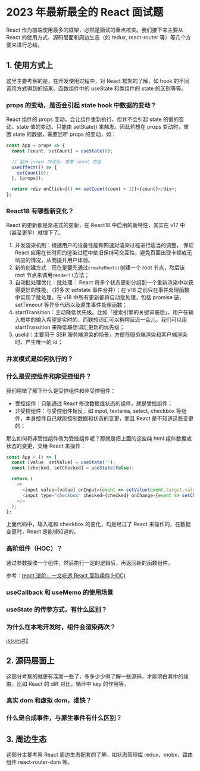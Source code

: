 # 2023 年最新最全的 React 面试题

React 作为前端使用最多的框架，必然是面试的重点核实。我们接下来主要从 React 的使用方式、源码层面和周边生态（如 redux, react-router 等）等几个方便来进行总结。

## 1. 使用方式上

这里主要考察的是，在开发使用过程中，对 React 框架的了解，如 hook 的不同调用方式得到的结果、函数组件中的 useState 和类组件的 state 的区别等等。

### props 的变动，是否会引起 state hook 中数据的变动？

React 组件的 props 变动，会让组件重新执行，但并不会引起 state 的值的变动。state 值的变动，只能由 setState() 来触发。因此若想在 props 变动时，重置 state 的数据，需要监听 props 的变动，如：

```javascript
const App = props => {
  const [count, setCount] = useState(0);

  // 监听 props 的变化，重置 count 的值
  useEffect(() => {
    setCount(0);
  }, [props]);

  return <div onClick={() => setCount(count + 1)}>{count}</div>;
};
```

### React18 有哪些新变化？

React 的更新都是渐进式的更新，在 React18 中启用的新特性，其实在 v17 中（甚至更早）就埋下了。

1. 并发渲染机制：根据用户的设备性能和网速对渲染过程进行适当的调整， 保证 React 应用在长时间的渲染过程中依旧保持可交互性，避免页面出现卡顿或无响应的情况，从而提升用户体验。
2. 新的创建方式：现在是要先通过`createRoot()`创建一个 root 节点，然后该 root 节点来调用`render()`方法；
3. 自动批处理优化：批处理： React 将多个状态更新分组到一个重新渲染中以获得更好的性能。（将多次 setstate 事件合并）；在 v18 之前只在事件处理函数中实现了批处理，在 v18 中所有更新都将自动批处理，包括 promise 链、setTimeout 等异步代码以及原生事件处理函数；
4. startTransition：主动降低优先级。比如「搜索引擎的关键词联想」，用户在输入框中的输入希望是实时的，而联想词汇可以稍稍延迟一会儿。我们可以用 startTransition 来降低联想词汇更新的优先级；
5. useId：主要用于 SSR 服务端渲染的场景，方便在服务端渲染和客户端渲染时，产生唯一的 id；

### 并发模式是如何执行的？

### 什么是受控组件和非受控组件？

我们稍微了解下什么是受控组件和非受控组件：

- 受控组件：只能通过 React 修改数据或状态的组件，就是受控组件；
- 非受控组件：与受控组件相反，如 input, textarea, select, checkbox 等组件，本身控件自己就能控制数据和状态的变更，而且 React 是不知道这些变更的；

那么如何将非受控组件改为受控组件呢？那就是把上面的这些纯 html 组件数据或状态的变更，交给 React 来操作：

```javascript
const App = () => {
  const [value, setValue] = useState('');
  const [checked, setChecked] = useState(false);

  return (
    <>
      <input value={value} onInput={event => setValue(event.target.value)} />
      <input type="checkbox" checked={checked} onChange={event => setChecked(event.target.checked)} />
    </>
  );
};
```

上面代码中，输入框和 checkbox 的变化，均是经过了 React 来操作的，在数据变更时，React 是能够知道的。

### 高阶组件（HOC）？

通过参数接收一个组件，然后执行一定的逻辑后，再返回新的函数组件。

参考：[react 进阶」一文吃透 React 高阶组件(HOC)](https://juejin.cn/post/6940422320427106335)

### useCallback 和 useMemo 的使用场景

### useState 的传参方式，有什么区别？

### 为什么在本地开发时，组件会渲染两次？

[issues#2](https://github.com/wenzi0github/react/issues/2)

## 2. 源码层面上

这部分考察的就更有深度一些了，多多少少得了解一些源码，才能明白其中的缘由，比如 React 的 diff 对比，循环中 key 的作用等。

### 真实 dom 和虚拟 dom，谁快？

### 什么是合成事件，与原生事件有什么区别？

## 3. 周边生态

这部分主要考察 React 周边生态配套的了解，如状态管理库 redux、mobx，路由组件 react-router-dom 等。
